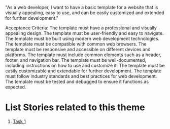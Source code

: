"As a web developer, I want to have a basic template for a website that is visually appealing, easy to use, and can be easily customized and extended for further development."

Acceptance Criteria:
The template must have a professional and visually appealing design.
The template must be user-friendly and easy to navigate.
The template must be built using modern web development technologies.
The template must be compatible with common web browsers.
The template must be responsive and accessible on different devices and platforms.
The template must include common elements such as a header, footer, and navigation bar.
The template must be well-documented, including instructions on how to use and customize it.
The template must be easily customizable and extendable for further development.
The template must follow industry standards and best practices for web development.
The template must be tested and debugged to ensure it functions as expected.

# List Stories related to this theme
1. [Task 1](documentation/theme_1/webpageTemplate_task1.md)